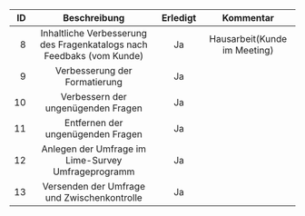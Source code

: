 ID | Beschreibung |Erledigt|Kommentar|
---:|:--------------:|:---------:|:---------:|
 8|Inhaltliche Verbesserung des Fragenkatalogs nach Feedbaks (vom Kunde)|Ja|Hausarbeit(Kunde im Meeting)|
 9|Verbesserung der Formatierung |Ja||
 10|Verbessern der ungenügenden Fragen | Ja ||
 11|Entfernen der ungenügenden Fragen | Ja ||
 12|Anlegen der Umfrage im Lime-Survey Umfrageprogramm | Ja ||
 13| Versenden der Umfrage und Zwischenkontrolle | Ja ||
